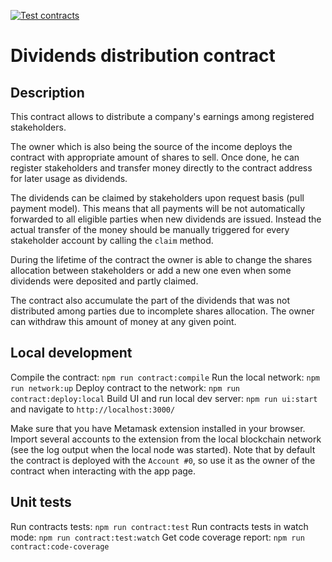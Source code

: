 [![Test contracts](https://github.com/1n1t/shares/actions/workflows/contract-tests.yml/badge.svg?branch=master)](https://github.com/1n1t/shares/actions/workflows/contract-tests.yml)

# Dividends distribution contract

## Description

This contract allows to distribute a company's earnings among registered stakeholders. 

The owner which is also being the source of the income deploys the contract with appropriate amount of shares to sell. Once done, he can register stakeholders and transfer money directly to the contract address for later
usage as dividends. 

The dividends can be claimed by stakeholders upon request basis (pull payment model). This means that all payments will be not automatically forwarded to all eligible parties when new dividends are issued. Instead the actual transfer of the money should be manually triggered for every stakeholder account by calling the `claim` method.

During the lifetime of the contract the owner is able to change the shares allocation between stakeholders or add a new one even when some dividends were deposited and partly claimed. 

The contract also accumulate the part of the dividends that was not distributed among parties due to incomplete shares allocation. The owner can withdraw this amount of money at any given point.

## Local development

Compile the contract: `npm run contract:compile`
Run the local network: `npm run network:up`
Deploy contract to the network: `npm run contract:deploy:local`
Build UI and run local dev server: `npm run ui:start` and navigate to `http://localhost:3000/`

Make sure that you have Metamask extension installed in your browser. Import several accounts to the extension from the local blockchain network (see the log output when the local node was started). Note that by default the contract is deployed with the `Account #0`, so use it as the owner of the contract when interacting with the app page.

## Unit tests

Run contracts tests: `npm run contract:test`
Run contracts tests in watch mode: `npm run contract:test:watch`
Get code coverage report: `npm run contract:code-coverage`
